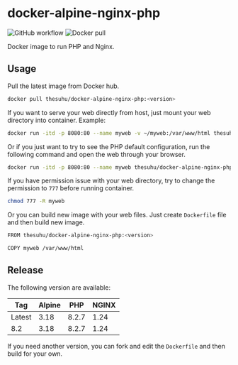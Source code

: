 # docker-alpine-nginx-php

![GitHub workflow](https://github.com/thesuhu/docker-alpine-nginx-php/actions/workflows/docker-image.yml/badge.svg) ![Docker pull](https://img.shields.io/docker/pulls/thesuhu/docker-alpine-nginx-php)

Docker image to run PHP and Nginx.

## Usage

Pull the latest image from Docker hub.

```sh
docker pull thesuhu/docker-alpine-nginx-php:<version>
```

If you want to serve your web directly from host, just mount your web directory into container. Example:

```sh
docker run -itd -p 8080:80 --name myweb -v ~/myweb:/var/www/html thesuhu/docker-alpine-nginx-php:<version>
```

Or if you just want to try to see the PHP default configuration, run the following command and open the web through your browser.

```sh
docker run -itd -p 8080:80 --name myweb thesuhu/docker-alpine-nginx-php:<version>
```

If you have permission issue with your web directory, try to change the permission to `777` before running container.

```sh
chmod 777 -R myweb
```

Or you can build new image with your web files. Just create `Dockerfile` file and then build new image.

```sh
FROM thesuhu/docker-alpine-nginx-php:<version>

COPY myweb /var/www/html
```

## Release

The following version are available:

| Tag | Alpine | PHP | NGINX |
| --- | --- | --- | --- |
| Latest | 3.18 | 8.2.7 | 1.24 |
| 8.2 | 3.18 | 8.2.7 | 1.24 |

If you need another version, you can fork and edit the `Dockerfile` and then build for your own.
